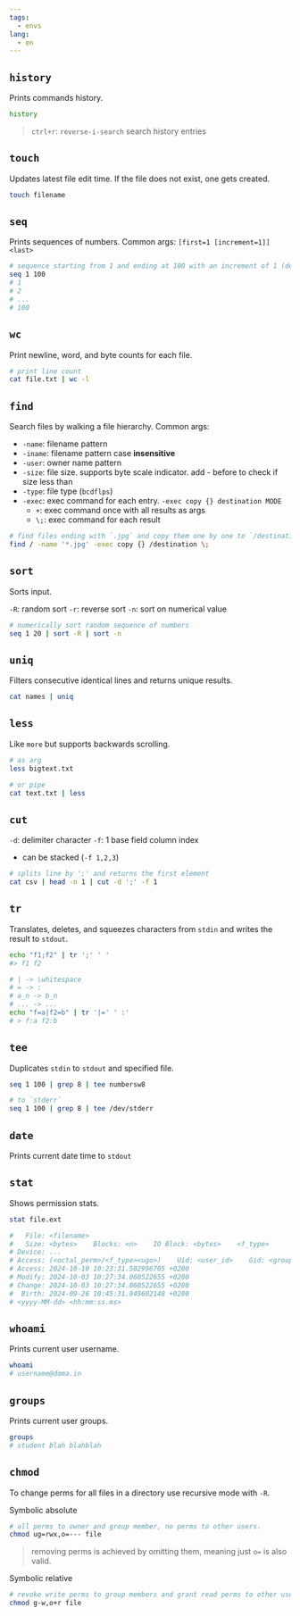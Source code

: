 ```yaml
---
tags:
  - envs
lang:
  - en
---
```


## `history`

Prints commands history.

```bash
history
```

> `ctrl+r`: `reverse-i-search` search history entries

## `touch`

Updates latest file edit time. If the file does not exist, one gets created.

```bash
touch filename
```

## `seq`

Prints sequences of numbers.
Common args: `[first=1 [increment=1]] <last>`

```bash
# sequence starting from 1 and ending at 100 with an increment of 1 (default).
seq 1 100
# 1
# 2
# ...
# 100
```

## `wc`

Print newline, word, and byte counts for each file.

```bash
# print line count
cat file.txt | wc -l
```

## `find`

Search files by walking a file hierarchy.
Common args:

- `-name`: filename pattern
- `-iname`: filename pattern case **insensitive**
- `-user`: owner name pattern
- `-size`: file size. supports byte scale indicator. add - before to check if size less than
- `-type`: file type (`bcdflps`)
- `-exec`: exec command for each entry. `-exec copy {} destination MODE`
	- `+`: exec command once with all results as args
	- `\;`: exec command for each result

```bash
# find files ending with `.jpg` and copy them one by one to `/destination`
find / -name '*.jpg' -exec copy {} /destination \;
```

## `sort`

Sorts input.

`-R`: random sort
`-r`: reverse sort
`-n`: sort on numerical value

```bash
# numerically sort random sequence of numbers 
seq 1 20 | sort -R | sort -n
```

## `uniq`

Filters consecutive identical lines and returns unique results.

```bash
cat names | uniq
```

## `less`

Like `more` but supports backwards scrolling.

```bash
# as arg
less bigtext.txt

# or pipe
cat text.txt | less
```

## `cut`

`-d`: delimiter character
`-f`: 1 base field column index
- can be stacked (`-f 1,2,3`)

```bash
# splits line by ';' and returns the first element
cat csv | head -n 1 | cut -d ';' -f 1 
```

## `tr`

Translates, deletes, and squeezes characters from `stdin` and writes the result to `stdout`.

```bash
echo "f1;f2" | tr ';' ' '
#> f1 f2
```

```bash
# | -> \whitespace
# = -> :
# a_n -> b_n
# ... -> ...
echo "f=a|f2=b" | tr '|=' ' :'
# > f:a f2:b
```

## `tee`

Duplicates `stdin` to `stdout` and specified file.

```bash
seq 1 100 | grep 8 | tee numbersw8

# to `stderr`
seq 1 100 | grep 8 | tee /dev/stderr
```

## `date`

Prints current date time to `stdout`


## `stat`

Shows permission stats.

```bash
stat file.ext

#   File: <filename>
#   Size: <bytes>    Blocks: <n>    IO Block: <bytes>    <f_type>
# Device: ...
# Access: (<octal_perm>/<f_type><ugo>)    Uid: <user_id>    Gid: <group_id>
# Access: 2024-10-10 10:23:31.502996705 +0200
# Modify: 2024-10-03 10:27:34.060522655 +0200
# Change: 2024-10-03 10:27:34.060522655 +0200
#  Birth: 2024-09-26 10:45:31.049602148 +0200
# <yyyy-MM-dd> <hh:mm:ss.ms> 
```

## `whoami`

Prints current user username.

```bash
whoami
# username@doma.in
```

## `groups`

Prints current user groups.

```bash
groups
# student blah blahblah
```

## `chmod`

To change perms for all files in a directory use recursive mode with `-R`.

Symbolic absolute

```bash
# all perms to owner and group member, no perms to other users.
chmod ug=rwx,o=--- file
```

> removing perms is achieved by omitting them, meaning just `o=` is also valid.

Symbolic relative

```bash
# revoke write perms to group members and grant read perms to other users.
chmod g-w,o+r file
```
